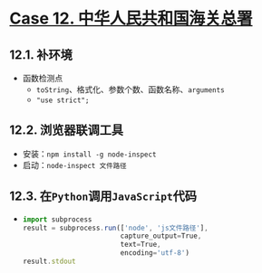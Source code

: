 # [Case 12. 中华人民共和国海关总署](http://www.customs.gov.cn/customs/302249/302266/08654b53-1.html)

## 12.1. 补环境

- 函数检测点
  - `toString`、格式化、参数个数、函数名称、`arguments`
  - `"use strict";`

## 12.2. 浏览器联调工具

- 安装：`npm install -g node-inspect`
- 启动：`node-inspect 文件路径`

## 12.3. 在`Python`调用`JavaScript`代码

- ```JavaScript
  import subprocess
  result = subprocess.run(['node', 'js文件路径'],
                          capture_output=True,
                          text=True,
                          encoding='utf-8')
  result.stdout
  ```


















